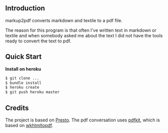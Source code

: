 Introduction
---

markup2pdf converts markdown and textile to a pdf file. 

The reason for this program is that often I've written text in markdown or textile and when somebody asked me about the text I did not have the tools ready to convert the text to pdf. 

Quick Start
---

**Install on heroku**

```bash
$ git clone ...
$ bundle install
$ heroku create
$ git push heroku master
```

Credits
---

The project is based on [Presto](https://github.com/slivu/presto.git). The pdf conversation uses [pdfkit](https://github.com/pdfkit/pdfkit.git), which is based on [wkhtmltopdf](http://code.google.com/p/wkhtmltopdf/).
